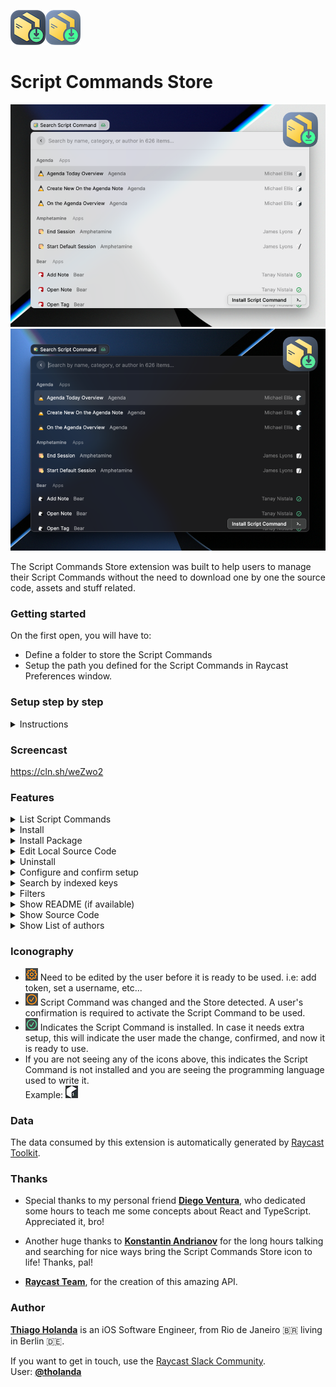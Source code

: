 ![](images/readme/logo/store-icon@light.png#gh-light-mode-only)![](images/readme/logo/store-icon@dark.png#gh-dark-mode-only)

# Script Commands Store

![](images/readme/header-light.png#gh-light-mode-only)![](images/readme/header-dark.png#gh-dark-mode-only)

The Script Commands Store extension was built to help users to manage their Script Commands without the need to download one by one the source code, assets and stuff related.

### Getting started

On the first open, you will have to:

- Define a folder to store the Script Commands
- Setup the path you defined for the Script Commands in Raycast Preferences window.

### Setup step by step

<details>
 <summary>Instructions</summary>

At the first time you open Script Commands Store, you will need to define the folder which will be used to store the Script Commands downloaded.

This is the setup screen. We strongly suggest you define a new folder for it.  
 Example: `~/raycast/script-commands`

![](images/readme/setup/first-screen.png)

After finishing the first step, the Script Commands Store will be loaded for you, however, this doesn't mean it is fully configured for you, yet.

In the next step, we will need to inform Raycast which folder it needs to watch. Let's take as example the suggestion above.

First, open Raycast and press `⌘ Command + ,` and the following window will be presented:

![](images/readme/setup/preferences.png)

Now, click on `Extensions` (1) ➔ `Scripts` (2) ➔ `Script Commands` (3) ➔ `Add Directories` (4)

![](images/readme/setup/preferences-extensions.png)

After adding the directory, the right panel should be similar to this

![](images/readme/setup/setup-directory-added.png)

Voilà, we are ready to install the first Script Command using our Store!

💡 Tip: Watch the screencast to see the extension in action.

</details>

### Screencast

https://cln.sh/weZwo2

### Features

<details>
 <summary>List Script Commands</summary>

![](images/readme/content/main-list.png)

</details>
<details>
 <summary>Install</summary>

![](images/readme/actions/install.png)

</details>
<details>
 <summary>Install Package</summary>

![](images/readme/panels/install-package.png)

</details>
<details>
 <summary>Edit Local Source Code</summary>

![](images/readme/actions/edit-local.png)

</details>
<details>
 <summary>Uninstall</summary>

![](images/readme/actions/uninstall.png)

</details>
<details>
 <summary>Configure and confirm setup</summary>

![](images/readme/actions/configure.png)  
 ![](images/readme/actions/confirm.png)

</details>
<details>
 <summary>Search by indexed keys</summary>

![](images/readme/search-bar/search-bar.png)

- _Categories_: `communication`, `web searches`...
- _Subcategories_: `github`, `brew`...
- _Author name_: `things`
- _Type_: `installed`, `template`, `setup`
- _Programming language_: `bash`, `swift`, `python`...
</details>
<details>
 <summary>Filters</summary>

![](images/readme/panels/filter-by.png)

- Type  
  ![](images/readme/panels/filter-by-type.png)
- Languages  
 ![](images/readme/panels/filter-by-language.png)
</details>
<details>
 <summary>Show README (if available)</summary>

![](images/readme/panels/view-readme.png)

</details>
<details>
 <summary>Show Source Code</summary>

![](images/readme/panels/view-source-code.png)

</details>
<details>
 <summary>Show List of authors</summary>

![](images/readme/panels/authors.png)

</details>

### Iconography

- ![](images/readme/icons/gear-orange.png) Need to be edited by the user before it is ready to be used. i.e: add token, set a username, etc...
- ![](images/readme/icons/checkmark-orange.png) Script Command was changed and the Store detected. A user's confirmation is required to activate the Script Command to be used.
- ![](images/readme/icons/checkmark-green.png) Indicates the Script Command is installed. In case it needs extra setup, this will indicate the user made the change, confirmed, and now it is ready to use.
- If you are not seeing any of the icons above, this indicates the Script Command is not installed and you are seeing the programming language used to write it.  
  Example: ![](images/readme/icons/language.png)

### Data

The data consumed by this extension is automatically generated by [Raycast Toolkit](https://github.com/raycast/script-commands/tree/master/Tools/Toolkit).

### Thanks

- Special thanks to my personal friend [**Diego Ventura**](https://github.com/diegoventura), who dedicated some hours to teach me some concepts about React and TypeScript. Appreciated it, bro!

- Another huge thanks to [**Konstantin Andrianov**](https://www.youtube.com/c/andrianov) for the long hours talking and searching for nice ways bring the Script Commands Store icon to life! Thanks, pal!

- [**Raycast Team**](https://github.com/orgs/raycast/people), for the creation of this amazing API.

### Author

[**Thiago Holanda**](https://twitter.com/tholanda) is an iOS Software Engineer, from Rio de Janeiro 🇧🇷 living in Berlin 🇩🇪.

If you want to get in touch, use the [Raycast Slack Community](https://raycast.com/community).  
User: [**@tholanda**](https://raycastcommunity.slack.com/team/U01BYRUJZ3J)
